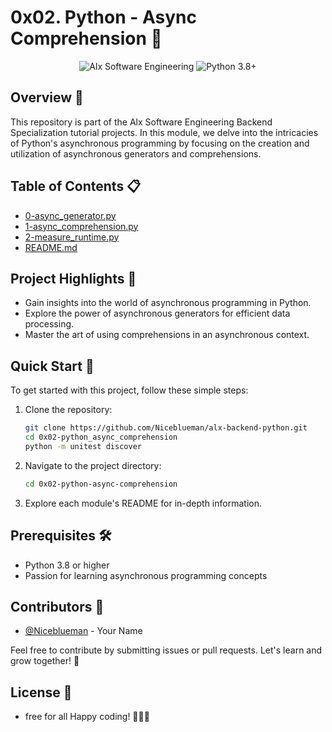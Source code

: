 # 0x02. Python - Async Comprehension 🐍

<p align="center">
  <img src="https://img.shields.io/badge/Alx-Software%20Engineering-blueviolet" alt="Alx Software Engineering">
  <img src="https://img.shields.io/badge/Python-3.8%2B-blue" alt="Python 3.8+">
</p>

## Overview 🚀

This repository is part of the Alx Software Engineering Backend Specialization tutorial projects. In this module, we delve into the intricacies of Python's asynchronous programming by focusing on the creation and utilization of asynchronous generators and comprehensions.

## Table of Contents 📋

- [0-async_generator.py](0-async_generator.py)
- [1-async_comprehension.py](1-async_comprehension.py)
- [2-measure_runtime.py](2-measure_runtime.py)
- [README.md](README.md)

## Project Highlights 🌟

- Gain insights into the world of asynchronous programming in Python.
- Explore the power of asynchronous generators for efficient data processing.
- Master the art of using comprehensions in an asynchronous context.

## Quick Start 🚀

To get started with this project, follow these simple steps:

1. Clone the repository:

   ```bash
   git clone https://github.com/Niceblueman/alx-backend-python.git
   cd 0x02-python_async_comprehension
   python -m unitest discover
   ```

2. Navigate to the project directory:

   ```bash
   cd 0x02-python-async-comprehension
   ```

3. Explore each module's README for in-depth information.

## Prerequisites 🛠️

- Python 3.8 or higher
- Passion for learning asynchronous programming concepts

## Contributors 🤝

- [@Niceblueman](https://github.com/Niceblueman) - Your Name

Feel free to contribute by submitting issues or pull requests. Let's learn and grow together! 🌱

## License 📄
- free for all
Happy coding! 🚀🐍✨